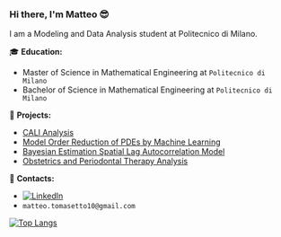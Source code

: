 ### Hi there, I'm Matteo :sunglasses:

I am a Modeling and Data Analysis student at Politecnico di Milano.

:mortar_board: **Education:**
 - Master of Science in Mathematical Engineering at `Politecnico di Milano`
 - Bachelor of Science in Mathematical Engineering  at `Politecnico di Milano`

:pushpin: **Projects:**
 - [CALI Analysis](https://github.com/MatteoTomasetto/CALI-Analysis) 
 - [Model Order Reduction of PDEs by Machine Learning](https://github.com/MatteoTomasetto/Model-Order-Reduction-of-PDEs-by-Machine-Learning)
 - [Bayesian Estimation Spatial Lag Autocorrelation Model](https://github.com/MatteoTomasetto/Bayesian-Estimation-Spatial-Lag-Autocorrelation-Model) 
 - [Obstetrics and Periodontal Therapy Analysis](https://github.com/MatteoTomasetto/Obstetrics-and-Periodontal-Therapy-Analysis)

:loudspeaker: **Contacts:**
- [![LinkedIn](https://img.shields.io/badge/-LinkedIn-blue?style=flat&logo=Linkedin&logoColor=white)](https://www.linkedin.com/in/matteo-tomasetto/)
- `matteo.tomasetto10@gmail.com`

[![Top Langs](https://github-readme-stats.vercel.app/api/top-langs/?username=MatteoTomasetto&langs_count=8)](https://github.com/MatteoTomasetto/github-readme-stats)
